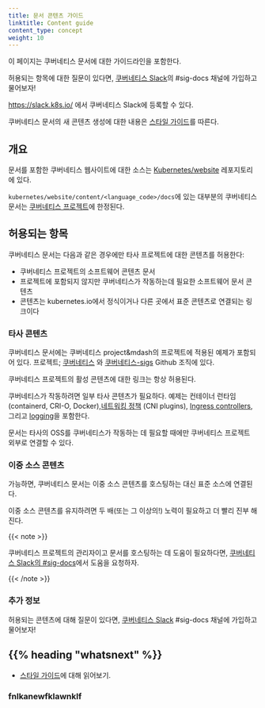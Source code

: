 ```yaml
---
title: 문서 콘텐츠 가이드
linktitle: Content guide
content_type: concept
weight: 10
---
```


<!-- overview -->
이 페이지는 쿠버네티스 문서에 대한 가이드라인을 포함한다.

허용되는 항목에 대한 질문이 있다면, [쿠버네티스 Slack](https://slack.k8s.io/)의 #sig-docs 채널에 가입하고
물어보자! 

https://slack.k8s.io/ 에서 쿠버네티스 Slack에 등록할 수 있다.

쿠버네티스 문서의 새 콘텐츠 생성에 대한 내용은 
[스타일 가이드](/docs/contribute/style/style-guide)를 따른다.



<!-- body -->

## 개요

문서를 포함한 쿠버네티스 웹사이트에 대한 소스는 
[Kubernetes/website](https://github.com/kubernetes/website) 레포지토리에 있다.

`kubernetes/website/content/<language_code>/docs`에 있는 대부분의 쿠버네티스 문서는 [쿠버네티스 프로젝트](https://github.com/kubernetes/kubernetes)에 한정된다.

## 허용되는 항목

쿠버네티스 문서는 다음과 같은 경우에만 타사 프로젝트에 대한 콘텐츠를 허용한다:

- 쿠버네티스 프로젝트의 소프트웨어 콘텐츠 문서
- 프로젝트에 포함되지 않지만 쿠버네티스가 작동하는데 필요한 소프트웨어 문서 콘텐츠
- 콘텐츠는 kubernetes.io에서 정식이거나 다른 곳에서 표준 콘텐츠로 연결되는 링크이다

### 타사 콘텐츠

쿠버네티스 문서에는 쿠버네티스 project&mdash의 프로젝트에 적용된 예제가 포함되어 있다. 
프로젝트; [쿠버네티스](https://github.com/kubernetes) 와 [쿠버네티스-sigs](https://github.com/kubernetes-sigs) Github 조직에 있다. 

쿠버네티스 프로젝트의 활성 콘텐츠에 대한 링크는 항상 허용된다.

쿠버네티스가 작동하려면 일부 타사 콘텐츠가 필요하다. 예제는 컨테이너 런타임(containerd, CRI-O, Docker),[네트워킹 정책](/docs/concepts/extend-kubernetes/compute-storage-net/network-plugins/) (CNI plugins), [Ingress controllers](/docs/concepts/services-networking/ingress-controllers/), 그리고 [logging](/docs/concepts/cluster-administration/logging/)을 포함한다.

문서는 타사의 OSS를 쿠버네티스가 작동하는 데 필요할 때에만 쿠버네티스 프로젝트 외부로 연결할 수 있다. 

### 이중 소스 콘텐츠

가능하면, 쿠버네티스 문서는 이중 소스 콘텐츠를 호스팅하는 대신 표준 소스에 연결된다.

이중 소스 콘텐츠를 유지하려면 두 배(또는 그 이상의!) 노력이 필요하고 더 빨리 진부 해진다.

{{< note >}}

쿠버네티스 프로젝트의 관리자이고 문서를 호스팅하는 데 도움이 필요하다면, [쿠버네티스 Slack의 #sig-docs](https://kubernetes.slack.com/messages/C1J0BPD2M/)에서 도움을 요청하자.

{{< /note >}}

### 추가 정보

허용되는 콘텐츠에 대해 질문이 있다면, [쿠버네티스 Slack](https://slack.k8s.io/) #sig-docs 채널에 가입하고 물어보자!



## {{% heading "whatsnext" %}}

* [스타일 가이드](/docs/contribute/style/style-guide)에 대해 읽어보기.

### fnlkanewfklawnklf